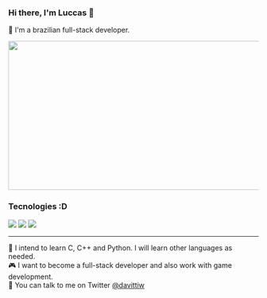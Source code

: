 ### Hi there, I'm Luccas 👋

👾 I'm a brazilian full-stack developer.

<img src="https://i.pinimg.com/originals/ad/fc/cd/adfccd6a72515359c1c283f912b67616.gif" width="600" height="300">
 
 ### Tecnologies :D
<img src="https://img.shields.io/badge/HTML-3455EB?style=for-the-badge&logo=html5&logoColor=white"> <img src="https://img.shields.io/badge/JavaScript-2F50D4?style=for-the-badge&logo=javascript&logoColor=white">
 <img src="https://img.shields.io/badge/CSS-4236F6?&style=for-the-badge&logo=css3&logoColor=white">
 <hr>

📄 I intend to learn C, C++ and Python. I will learn other languages as needed.  
🎮 I want to become a full-stack developer and also work with game development.  
💬 You can talk to me on Twitter <a href="https://twitter.com/davittiw" target="_blank">@davittiw</a>
